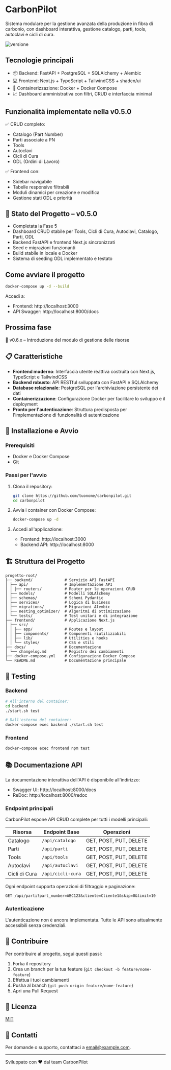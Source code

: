 # CarbonPilot

Sistema modulare per la gestione avanzata della produzione in fibra di carbonio, con dashboard interattiva, gestione catalogo, parti, tools, autoclavi e cicli di cura.

![versione](https://img.shields.io/badge/version-0.5.0-brightgreen)

## Tecnologie principali

- 📦 Backend: FastAPI + PostgreSQL + SQLAlchemy + Alembic
- 💻 Frontend: Next.js + TypeScript + TailwindCSS + shadcn/ui
- 🐳 Containerizzazione: Docker + Docker Compose
- 📈 Dashboard amministrativa con filtri, CRUD e interfaccia minimal

## Funzionalità implementate nella v0.5.0

✅ CRUD completo:
- Catalogo (Part Number)
- Parti associate a PN
- Tools
- Autoclavi
- Cicli di Cura
- ODL (Ordini di Lavoro)

✅ Frontend con:
- Sidebar navigabile
- Tabelle responsive filtrabili
- Moduli dinamici per creazione e modifica
- Gestione stati ODL e priorità

## 🚀 Stato del Progetto – v0.5.0
- Completata la Fase 5
- Dashboard CRUD stabile per Tools, Cicli di Cura, Autoclavi, Catalogo, Parti, ODL
- Backend FastAPI e frontend Next.js sincronizzati
- Seed e migrazioni funzionanti
- Build stabile in locale e Docker
- Sistema di seeding ODL implementato e testato

## Come avviare il progetto

```bash
docker-compose up -d --build
```

Accedi a:
- Frontend: http://localhost:3000
- API Swagger: http://localhost:8000/docs

## Prossima fase

🚧 v0.6.x – Introduzione del modulo di gestione delle risorse

## 📋 Caratteristiche

- **Frontend moderno**: Interfaccia utente reattiva costruita con Next.js, TypeScript e TailwindCSS
- **Backend robusto**: API RESTful sviluppata con FastAPI e SQLAlchemy
- **Database relazionale**: PostgreSQL per l'archiviazione persistente dei dati
- **Containerizzazione**: Configurazione Docker per facilitare lo sviluppo e il deployment
- **Pronto per l'autenticazione**: Struttura predisposta per l'implementazione di funzionalità di autenticazione

## 🚀 Installazione e Avvio

### Prerequisiti

- Docker e Docker Compose
- Git

### Passi per l'avvio

1. Clona il repository:
   ```bash
   git clone https://github.com/tuonome/carbonpilot.git
   cd carbonpilot
   ```

2. Avvia i container con Docker Compose:
   ```bash
   docker-compose up -d
   ```

3. Accedi all'applicazione:
   - Frontend: http://localhost:3000
   - Backend API: http://localhost:8000

## 🏗️ Struttura del Progetto

```
progetto-root/
├── backend/              # Servizio API FastAPI
│ ├── api/                # Implementazione API
│ │ ├── routers/          # Router per le operazioni CRUD
│ ├── models/             # Modelli SQLAlchemy
│ ├── schemas/            # Schemi Pydantic
│ ├── services/           # Logica di business
│ ├── migrations/         # Migrazioni Alembic
│ ├── nesting_optimizer/  # Algoritmi di ottimizzazione
│ └── tests/              # Test unitari e di integrazione
├── frontend/             # Applicazione Next.js
│ ├── src/
│ │ ├── app/              # Routes e layout
│ │ ├── components/       # Componenti riutilizzabili
│ │ ├── lib/              # Utilities e hooks
│ │ └── styles/           # CSS e stili
├── docs/                 # Documentazione
│ └── changelog.md        # Registro dei cambiamenti
├── docker-compose.yml    # Configurazione Docker Compose
└── README.md             # Documentazione principale
```

## 🧪 Testing

### Backend

```bash
# All'interno del container:
cd backend
./start.sh test

# Dall'esterno del container:
docker-compose exec backend ./start.sh test
```

### Frontend

```bash
docker-compose exec frontend npm test
```

## 📚 Documentazione API

La documentazione interattiva dell'API è disponibile all'indirizzo:

- Swagger UI: http://localhost:8000/docs
- ReDoc: http://localhost:8000/redoc

### Endpoint principali

CarbonPilot espone API CRUD complete per tutti i modelli principali:

| Risorsa | Endpoint Base | Operazioni |
|---------|--------------|------------|
| Catalogo | `/api/catalogo` | GET, POST, PUT, DELETE |
| Parti | `/api/parti` | GET, POST, PUT, DELETE |
| Tools | `/api/tools` | GET, POST, PUT, DELETE |
| Autoclavi | `/api/autoclavi` | GET, POST, PUT, DELETE |
| Cicli di Cura | `/api/cicli-cura` | GET, POST, PUT, DELETE |

Ogni endpoint supporta operazioni di filtraggio e paginazione:

```
GET /api/parti?part_number=ABC123&cliente=Cliente1&skip=0&limit=10
```

### Autenticazione

L'autenticazione non è ancora implementata. Tutte le API sono attualmente accessibili senza credenziali.

## 🤝 Contribuire

Per contribuire al progetto, segui questi passi:

1. Forka il repository
2. Crea un branch per la tua feature (`git checkout -b feature/nome-feature`)
3. Effettua i tuoi cambiamenti
4. Pusha al branch (`git push origin feature/nome-feature`)
5. Apri una Pull Request

## 📄 Licenza

[MIT](LICENSE)

## 📧 Contatti

Per domande o supporto, contattaci a [email@example.com](mailto:email@example.com).

---

Sviluppato con ❤️ dal team CarbonPilot